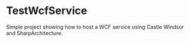 TestWcfService
==============

Simple project showing how to host a WCF service using Castle Windsor and SharpArchitecture.